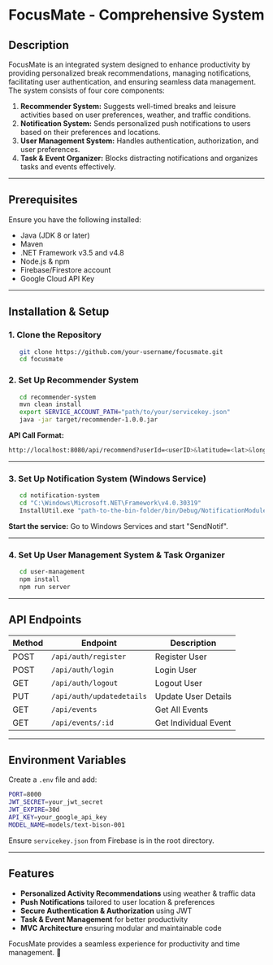 # FocusMate - Comprehensive System

## Description
FocusMate is an integrated system designed to enhance productivity by providing personalized break recommendations, managing notifications, facilitating user authentication, and ensuring seamless data management. The system consists of four core components:

1. **Recommender System:** Suggests well-timed breaks and leisure activities based on user preferences, weather, and traffic conditions.
2. **Notification System:** Sends personalized push notifications to users based on their preferences and locations.
3. **User Management System:** Handles authentication, authorization, and user preferences.
4. **Task & Event Organizer:** Blocks distracting notifications and organizes tasks and events effectively.

---

## Prerequisites
Ensure you have the following installed:

- Java (JDK 8 or later)
- Maven
- .NET Framework v3.5 and v4.8
- Node.js & npm
- Firebase/Firestore account
- Google Cloud API Key

---

## Installation & Setup

### 1. Clone the Repository
```bash
   git clone https://github.com/your-username/focusmate.git
   cd focusmate
```

### 2. Set Up Recommender System
```bash
   cd recommender-system
   mvn clean install
   export SERVICE_ACCOUNT_PATH="path/to/your/servicekey.json"
   java -jar target/recommender-1.0.0.jar
```
**API Call Format:**
```bash
http://localhost:8080/api/recommend?userId=<userID>&latitude=<lat>&longitude=<lon>&localTime=<time>&dateFilter=<filter>&distanceFilter=<filter>
```

---

### 3. Set Up Notification System (Windows Service)
```bash
   cd notification-system
   cd "C:\Windows\Microsoft.NET\Framework\v4.0.30319"
   InstallUtil.exe "path-to-the-bin-folder/bin/Debug/NotificationModule.exe"
```
**Start the service:** Go to Windows Services and start "SendNotif".

---

### 4. Set Up User Management System & Task Organizer
```bash
   cd user-management
   npm install
   npm run server
```

---

## API Endpoints

| Method | Endpoint                     | Description          |
|--------|-----------------------------|----------------------|
| POST   | `/api/auth/register`        | Register User       |
| POST   | `/api/auth/login`           | Login User          |
| GET    | `/api/auth/logout`          | Logout User         |
| PUT    | `/api/auth/updatedetails`   | Update User Details |
| GET    | `/api/events`               | Get All Events      |
| GET    | `/api/events/:id`           | Get Individual Event |

---

## Environment Variables

Create a `.env` file and add:
```bash
PORT=8000
JWT_SECRET=your_jwt_secret
JWT_EXPIRE=30d
API_KEY=your_google_api_key
MODEL_NAME=models/text-bison-001
```
Ensure `servicekey.json` from Firebase is in the root directory.

---

## Features
- **Personalized Activity Recommendations** using weather & traffic data
- **Push Notifications** tailored to user location & preferences
- **Secure Authentication & Authorization** using JWT
- **Task & Event Management** for better productivity
- **MVC Architecture** ensuring modular and maintainable code

FocusMate provides a seamless experience for productivity and time management. 🚀

